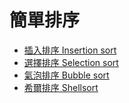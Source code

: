# 簡單排序

- [插入排序 Insertion sort](insertion_sort)
- [選擇排序 Selection sort](selection_sort)
- [氣泡排序 Bubble sort](bubble_sort)
- [希爾排序 Shellsort](shellsort)

